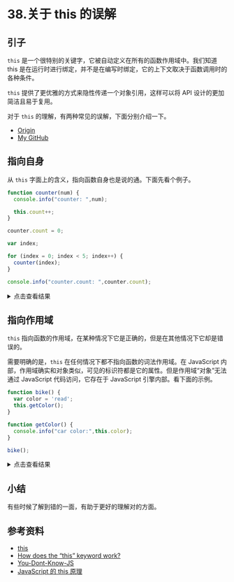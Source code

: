 # 38.关于 this 的误解
## 引子
`this` 是一个很特别的关键字，它被自动定义在所有的函数作用域中。我们知道 this 是在运行时进行绑定，并不是在编写时绑定，它的上下文取决于函数调用时的各种条件。

`this` 提供了更优雅的方式来隐性传递一个对象引用，这样可以将 API 设计的更加简洁且易于复用。

对于 `this` 的理解，有两种常见的误解，下面分别介绍一下。


- [Origin][url-origin]
- [My GitHub][url-my-github]

## 指向自身
从 `this` 字面上的含义，指向函数自身也是说的通。下面先看个例子。

```javascript
function counter(num) {
  console.info("counter: ",num);

  this.count++;
}

counter.count = 0;

var index;

for (index = 0; index < 5; index++) {
  counter(index);
}

console.info("counter.count: ",counter.count);
```

<details>
<summary>点击查看结果</summary>

![38-this-self][url-local-this-self]

打印出来的信息有 5 条，说明 `counter()` 的确调用了 5 次，但 `counter.count` 仍然是 0。说明 `this` 指向自身是错误的。

当遇到这样的问题时候，我们可以很容易的想到可以达到预期结果的方法，例如把 `count` 放到一个新的对象里面
```javascript
function counter(num) {
  console.info("counter: ",num);

  data.count++;
}

var data = {
  count:0
};

// ……………………

console.info("count: ",data.count);

```
或者显示的引用 `counter`。
```javascript
function counter(num) {
  console.info("counter: ",num);

  counter.count++;
}

counter.count = 0；

```
但这两种方法都是回避了 `this` 的问题，并不是接受了 this。

</details>

## 指向作用域
`this` 指向函数的作用域，在某种情况下它是正确的，但是在其他情况下它却是错误的。

需要明确的是，`this` 在任何情况下都不指向函数的词法作用域。在 JavaScript 内部，作用域确实和对象类似，可见的标识符都是它的属性。但是作用域“对象”无法通过 JavaScript 代码访问，它存在于 JavaScript 引擎内部。看下面的示例。

```javascript
function bike() {
  var color = 'read';
  this.getColor();
}

function getColor() {
  console.info("car color:",this.color);
}

bike();
```

<details>
<summary>点击查看结果</summary>

![38-this-scope][url-local-this-scope]

这段代码试图使用 `this` 连通 `bike()` 和 `getColor()` 的词法作用域，从而让 `getColor()` 可以访问 `bike()` 作用域里的变量 `color`，这是行不通的。

每当想要把 `this` 和词法作用域的查找混合使用时，一定要提醒自己，这是无法实现的。

</details>

## 小结
有些时候了解到错的一面，有助于更好的理解对的方面。


## 参考资料
- [this][url-mdn-this]
- [How does the “this” keyword work?][url-stackoverflow-question]
- [You-Dont-Know-JS][url-github-book]
- [JavaScript 的 this 原理][url-blog1]

[url-repository-images]:https://xxholic.github.io/segment/images

[url-mdn-this]:https://developer.mozilla.org/en-US/docs/Web/JavaScript/Reference/Operators/this
[url-stackoverflow-question]:https://stackoverflow.com/questions/3127429/how-does-the-this-keyword-work
[url-github-book]:https://github.com/getify/You-Dont-Know-JS
[url-blog1]:http://www.ruanyifeng.com/blog/2018/06/javascript-this.html

[url-local-this-self]:https://xxholic.github.io/segment/images/38/this-self.png
[url-local-this-scope]:https://xxholic.github.io/segment/images/38/this-scope.png






[url-origin]:https://github.com/XXHolic/segment/issues/40
[url-my-github]:https://github.com/XXHolic

[url-origin]:https://github.com/XXHolic/segment/issues/40
[url-my-github]:https://github.com/XXHolic